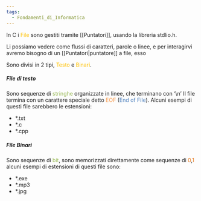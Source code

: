 ```yaml
---
tags:
  - Fondamenti_di_Informatica
---
```


In C i <font color="#ffc000">File</font> sono gestiti tramite [[Puntatori]], usando la libreria stdlio.h.

Li possiamo vedere come flussi di caratteri, parole o linee, e per interagirvi avremo bisogno di un [[Puntatori|puntatore]] a file, esso

Sono divisi in 2 tipi, <font color="#ffc000">Testo</font> e <font color="#ffc000">Binari</font>.

##### File di testo

Sono sequenze di <font color="#9bbb59">stringhe</font> organizzate in linee, che terminano con ‘\n’
Il file termina con un carattere speciale detto <font color="#f79646">EOF</font> (<font color="#4f81bd">End of File</font>).
Alcuni esempi di questi file sarebbero le estensioni:
- *.txt
- *.c
- *.cpp

##### File Binari

Sono sequenze di <font color="#9bbb59">bit</font>, sono memorizzati direttamente come sequenze di <font color="#e36c09">0</font>,<font color="#e36c09">1</font> alcuni esempi di estensioni di questi file sono:
- *.exe
- *.mp3
- *.jpg

